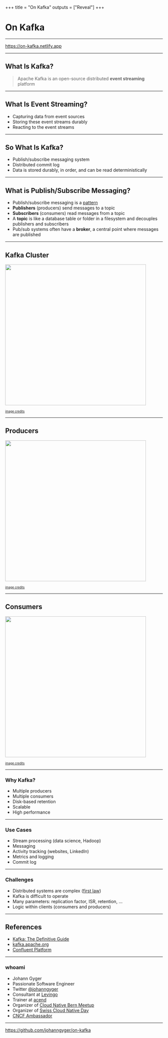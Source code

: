 +++
title = "On Kafka"
outputs = ["Reveal"]
+++

# On Kafka

---

<https://on-kafka.netlify.app>

---

## What Is Kafka?

> Apache Kafka is an open-source distributed **event streaming** platform

---

## What Is Event Streaming?

- Capturing data from event sources
- Storing these event streams durably
- Reacting to the event streams

---

## So What Is Kafka?

- Publish/subscribe messaging system
- Distributed commit log
- Data is stored durably, in order, and can be read deterministically

---

## What is Publish/Subscribe Messaging?

- Publish/subscribe messaging is a [pattern](https://www.enterpriseintegrationpatterns.com/patterns/messaging/PublishSubscribeChannel.html)
- **Publishers** (producers) send messages to a topic
- **Subscribers** (consumers) read messages from a topic
- A **topic** is like a database table or folder in a filesystem and decouples publishers and subscribers
- Pub/sub systems often have a **broker**, a central point where messages are published

---

## Kafka Cluster

<img src="images/kafka_cluster.png" height="450">

<sup><sup>[image credits](https://learning.oreilly.com/library/view/kafka-the-definitive/9781492043072/assets/ktdg_0107.png)</sup></sup>

---

## Producers

<img src="images/topic_producers.png" height="450">

<sup><sup>[image credits](https://learning.oreilly.com/library/view/kafka-the-definitive/9781492043072/assets/ktdg_0105.png)</sup></sup>

---

## Consumers

<img src="images/topic_consumers.png" height="450">

<sup><sup>[image credits](https://learning.oreilly.com/library/view/kafka-the-definitive/9781492043072/assets/ktdg_0106.png)</sup></sup>

---

### Why Kafka?

- Multiple producers
- Multiple consumers
- Disk-based retention
- Scalable
- High performance

---

### Use Cases

- Stream processing (data science, Hadoop)
- Messaging
- Activity tracking (websites, LinkedIn)
- Metrics and logging
- Commit log

---

### Challenges

- Distributed systems are complex ([first law](https://martinfowler.com/bliki/FirstLaw.html))
- Kafka is difficult to operate
- Many parameters: replication factor, ISR, retention, ...
- Logic within clients (consumers and producers)

---

## References

- [Kafka: The Definitive Guide](https://learning.oreilly.com/library/view/kafka-the-definitive/9781492043072/)
- [kafka.apache.org](https://kafka.apache.org)
- [Confluent Platform](https://docs.confluent.io/platform/current/overview.html)

---

### whoami

- Johann Gyger
- Passionate Software Engineer
- Twitter [@johanngyger](https://twitter.com/johanngyger)
- Consultant at [Levingo](https://levingo.ch/)
- Trainer at [acend](https://acend.ch/)
- Organizer of [Cloud Native Bern Meetup](https://www.meetup.com/cloudnativebern)
- Organizer of [Swiss Cloud Native Day](https://cloudnativeday.ch)
- [CNCF Ambassador](https://www.cncf.io/people/ambassadors/)

---

<https://github.com/johanngyger/on-kafka>